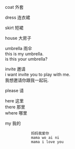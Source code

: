 coat            外套  

dress           连衣裙

skirt           短裙

house           大房子

umbrella        雨伞   
                this is my umbrella.   
                is this your umbrella?   

invite          邀请  
                i want invite you to play with me.  
                我想邀请你跟我一起玩.   

please          请

here            这里   
there           那里   
where           哪里   

my              我的  

                妈妈我爱你
                mama wo ai ni
                mama i love you
